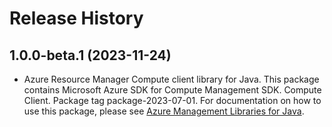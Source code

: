 # Release History

## 1.0.0-beta.1 (2023-11-24)

- Azure Resource Manager Compute client library for Java. This package contains Microsoft Azure SDK for Compute Management SDK. Compute Client. Package tag package-2023-07-01. For documentation on how to use this package, please see [Azure Management Libraries for Java](https://aka.ms/azsdk/java/mgmt).
